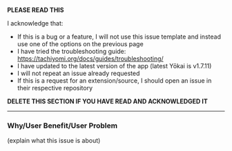 **PLEASE READ THIS**

I acknowledge that:

- If this is a bug or a feature, I will not use this issue template and instead use one of the options on the previous page
- I have tried the troubleshooting guide: https://tachiyomi.org/docs/guides/troubleshooting/
- I have updated to the latest version of the app (latest Yōkai is v1.7.11)
- I will not repeat an issue already requested
- If this is a request for an extension/source, I should open an issue in their respective repository

**DELETE THIS SECTION IF YOU HAVE READ AND ACKNOWLEDGED IT**

---

### Why/User Benefit/User Problem
(explain what this issue is about)